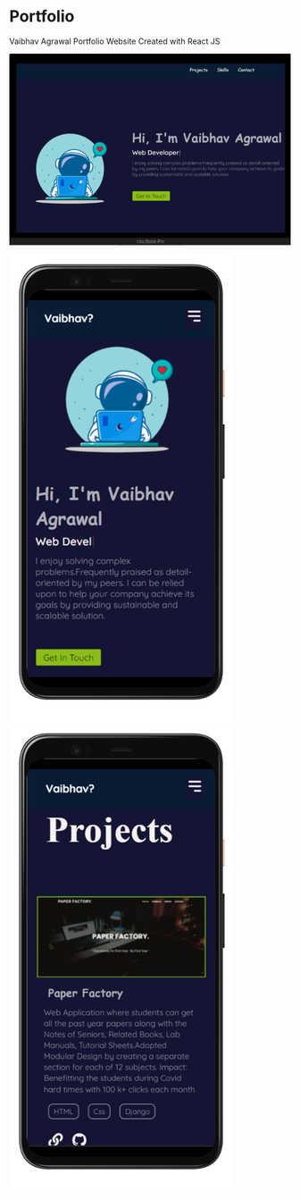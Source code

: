 # Portfolio
Vaibhav Agrawal Portfolio Website Created with React JS

<p float="left">
  <img src="./screenshot/port.png" width="700" />
</p>

<p float="left">
  <img src="./screenshot/port2.png" width="400" />
  <img src="./screenshot/port3.png" width="400" />
</p>

